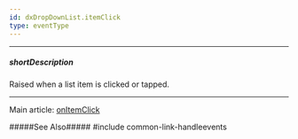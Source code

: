 ```yaml
---
id: dxDropDownList.itemClick
type: eventType
---
```

---
##### shortDescription
Raised when a list item is clicked or tapped.

---
Main article: [onItemClick](/api-reference/10%20UI%20Widgets/dxDropDownList/1%20Configuration/onItemClick.md '{basewidgetpath}/Configuration/#onItemClick')

#####See Also#####
#include common-link-handleevents